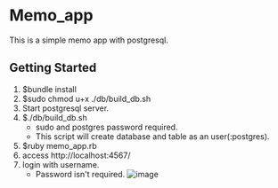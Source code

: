 # Memo_app 
This is a simple memo app with postgresql.
## Getting Started
1. $bundle install
2. $sudo chmod u+x ./db/build_db.sh
3. Start postgresql server.
4. $./db/build_db.sh
    * sudo and postgres password required.
    * This script will create database and table as an user(:postgres).
5. $ruby memo_app.rb
4. access http://localhost:4567/
5. login with username.
   * Password isn't required.
   ![image](https://github.com/seicho/Memo_app/assets/16710992/ca7dff61-44c9-4e5d-aae2-a8461a170616)
